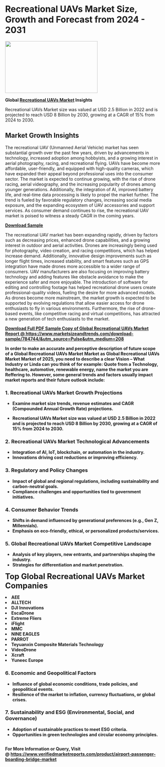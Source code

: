 <H1>Recreational UAVs Market Size, Growth and Forecast from 2024 - 2031</H1><img class="aligncenter size-medium wp-image-584254" src="https://thirdeyenews.in/wp-content/uploads/2024/09/Global-Market-Research-300x168.jpeg" alt="" width="300" height="168" /><p><strong>Global&nbsp;<a href="https://www.marketsizeandtrends.com/download-sample/784744/&amp;utm_source=Pulse&amp;utm_medium=208">Recreational UAVs Market</a> Insights</strong></p><p>Recreational UAVs Market size was valued at USD 2.5 Billion in 2022 and is projected to reach USD 8 Billion by 2030, growing at a CAGR of 15% from 2024 to 2030.</p><p><h2>Market Growth Insights</h2> <p>The recreational UAV (Unmanned Aerial Vehicle) market has seen substantial growth over the past few years, driven by advancements in technology, increased adoption among hobbyists, and a growing interest in aerial photography, racing, and recreational flying. UAVs have become more affordable, user-friendly, and equipped with high-quality cameras, which have expanded their appeal beyond professional uses into the consumer sector. The market is expected to continue growing, with the rise of drone racing, aerial videography, and the increasing popularity of drones among younger generations. Additionally, the integration of AI, improved battery life, and real-time data processing is likely to propel the market further. The trend is fueled by favorable regulatory changes, increasing social media exposure, and the expanding ecosystem of UAV accessories and support services. As consumer demand continues to rise, the recreational UAV market is poised to witness a steady CAGR in the coming years.</p> <p><strong><a href="#">Download Sample</a></strong></p> <p>The recreational UAV market has been expanding rapidly, driven by factors such as decreasing prices, enhanced drone capabilities, and a growing interest in outdoor and aerial activities. Drones are increasingly being used for photography, video creation, and racing competitions, which has helped increase demand. Additionally, innovative design improvements such as longer flight times, increased stability, and smart features such as GPS integration have made drones more accessible to a wider range of consumers. UAV manufacturers are also focusing on improving battery technology and adding features like obstacle avoidance to make the experience safer and more enjoyable. The introduction of software for editing and controlling footage has helped recreational drone users create professional-quality videos, fueling the desire for more advanced models. As drones become more mainstream, the market growth is expected to be supported by evolving regulations that allow easier access for drone enthusiasts to fly in various environments. Furthermore, the rise of drone-based events, like competitive racing and virtual competitions, has attracted a new generation of tech enthusiasts to the market.</p> <p><strong><a href="#"></p><p><span class=""><strong>Download Full PDF Sample Copy of Global Recreational UAVs Market Report</strong> @ <a href="https://www.marketsizeandtrends.com/download-sample/784744/&amp;utm_source=Pulse&amp;utm_medium=208" target="_blank">https://www.marketsizeandtrends.com/download-sample/784744/&amp;utm_source=Pulse&amp;utm_medium=208</a></span></p><p>In order to make an accurate and perceptive description of future scope of a Global&nbsp;Recreational UAVs Market Market as Global&nbsp;Recreational UAVs Market Market of 2025, you need to describe a clear Vision &ndash; What Industry or Linda can you think of for example: Quote from a Technology, healthcare, automotive, renewable energy, name the market you are Reffering to. However, some general trends and factors usually impact market reports and their future outlook include:</p><h3>1.&nbsp;<strong>Recreational UAVs Market Growth Projections</strong></h3><ul><li>Examine market size trends, revenue estimates and CAGR (Compounded Annual Growth Rate) projections.</li><li><p>Recreational UAVs Market size was valued at USD 2.5 Billion in 2022 and is projected to reach USD 8 Billion by 2030, growing at a CAGR of 15% from 2024 to 2030.</p></li></ul><h3>2.&nbsp;<strong>Recreational UAVs Market Technological Advancements</strong></h3><ul><li>Integration of AI, IoT, blockchain, or automation in the industry.</li><li>Innovations driving cost reductions or improving efficiency.</li></ul><h3>3.&nbsp;<strong>Regulatory and Policy Changes</strong></h3><ul><li>Impact of global and regional regulations, including sustainability and carbon-neutral goals.</li><li>Compliance challenges and opportunities tied to government initiatives.</li></ul><h3>4.&nbsp;<strong>Consumer Behavior Trends</strong></h3><ul><li>Shifts in demand influenced by generational preferences (e.g., Gen Z, Millennials).</li><li>Emphasis on eco-friendly, ethical, or personalized products/services.</li></ul><h3>5.&nbsp;<strong>Global Recreational UAVs Market Competitive Landscape</strong></h3><ul><li>Analysis of key players, new entrants, and partnerships shaping the industry.</li><li>Strategies for differentiation and market penetration.</li></ul><p data-pm-slice="1 1 []"><span style="color: inherit; font-family: inherit; font-size: 25px;">Top Global Recreational UAVs Market Companies</span></p><div class="" data-test-id=""><p><li>AEE</li><li> ALLTECH</li><li> DJI Innovations</li><li> EscaDrone</li><li> Extreme Fliers</li><li> iFlight</li><li> MMC</li><li> NINE EAGLES</li><li> PARROT</li><li> Teyuanxin Composite Materials Technology</li><li> VideoDrone</li><li> Xcraft</li><li> Yuneec Europe</li></p></div><h3>6.&nbsp;<strong>Economic and Geopolitical Factors</strong></h3><ul><li>Influence of global economic conditions, trade policies, and geopolitical events.</li><li>Resilience of the market to inflation, currency fluctuations, or global crises.</li></ul><h3>7.&nbsp;<strong>Sustainability and ESG (Environmental, Social, and Governance)</strong></h3><ul><li>Adoption of sustainable practices to meet ESG criteria.</li><li>Opportunities in green technologies and circular economy principles.</li></ul><h2><strong style="font-size: 14px;">For More Information or Query, Visit @&nbsp;</strong><a style="background-color: #ffffff; font-size: 14px;" href="https://www.marketsizeandtrends.com/report/recreational-uavs-market/" target="_blank">https://www.verifiedmarketreports.com/product/airport-passenger-boarding-bridge-market</a></h2>
